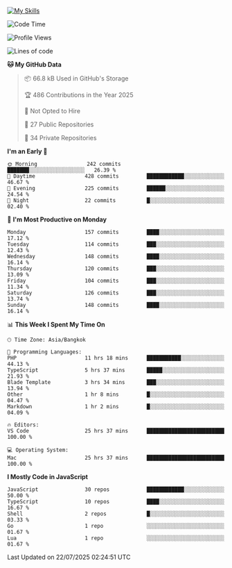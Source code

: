 
[![My Skills](https://skillicons.dev/icons?i=js,ts,html,css,php,laravel,nextjs,react,neovim,git&perline=5)](https://skillicons.dev)

<!--START_SECTION:waka-->
![Code Time](http://img.shields.io/badge/Code%20Time-1%2C540%20hrs%209%20mins-blue)

![Profile Views](http://img.shields.io/badge/Profile%20Views-306-blue)

![Lines of code](https://img.shields.io/badge/From%20Hello%20World%20I%27ve%20Written-213.8%20thousand%20lines%20of%20code-blue)

**🐱 My GitHub Data** 

> 📦 66.8 kB Used in GitHub's Storage 
 > 
> 🏆 486 Contributions in the Year 2025
 > 
> 🚫 Not Opted to Hire
 > 
> 📜 27 Public Repositories 
 > 
> 🔑 34 Private Repositories 
 > 
**I'm an Early 🐤** 

```text
🌞 Morning                242 commits         ███████░░░░░░░░░░░░░░░░░░   26.39 % 
🌆 Daytime                428 commits         ████████████░░░░░░░░░░░░░   46.67 % 
🌃 Evening                225 commits         ██████░░░░░░░░░░░░░░░░░░░   24.54 % 
🌙 Night                  22 commits          █░░░░░░░░░░░░░░░░░░░░░░░░   02.40 % 
```
📅 **I'm Most Productive on Monday** 

```text
Monday                   157 commits         ████░░░░░░░░░░░░░░░░░░░░░   17.12 % 
Tuesday                  114 commits         ███░░░░░░░░░░░░░░░░░░░░░░   12.43 % 
Wednesday                148 commits         ████░░░░░░░░░░░░░░░░░░░░░   16.14 % 
Thursday                 120 commits         ███░░░░░░░░░░░░░░░░░░░░░░   13.09 % 
Friday                   104 commits         ███░░░░░░░░░░░░░░░░░░░░░░   11.34 % 
Saturday                 126 commits         ███░░░░░░░░░░░░░░░░░░░░░░   13.74 % 
Sunday                   148 commits         ████░░░░░░░░░░░░░░░░░░░░░   16.14 % 
```


📊 **This Week I Spent My Time On** 

```text
🕑︎ Time Zone: Asia/Bangkok

💬 Programming Languages: 
PHP                      11 hrs 18 mins      ███████████░░░░░░░░░░░░░░   44.13 % 
TypeScript               5 hrs 37 mins       █████░░░░░░░░░░░░░░░░░░░░   21.93 % 
Blade Template           3 hrs 34 mins       ███░░░░░░░░░░░░░░░░░░░░░░   13.94 % 
Other                    1 hr 8 mins         █░░░░░░░░░░░░░░░░░░░░░░░░   04.47 % 
Markdown                 1 hr 2 mins         █░░░░░░░░░░░░░░░░░░░░░░░░   04.09 % 

🔥 Editors: 
VS Code                  25 hrs 37 mins      █████████████████████████   100.00 % 

💻 Operating System: 
Mac                      25 hrs 37 mins      █████████████████████████   100.00 % 
```

**I Mostly Code in JavaScript** 

```text
JavaScript               30 repos            ████████████░░░░░░░░░░░░░   50.00 % 
TypeScript               10 repos            ████░░░░░░░░░░░░░░░░░░░░░   16.67 % 
Shell                    2 repos             █░░░░░░░░░░░░░░░░░░░░░░░░   03.33 % 
Go                       1 repo              ░░░░░░░░░░░░░░░░░░░░░░░░░   01.67 % 
Lua                      1 repo              ░░░░░░░░░░░░░░░░░░░░░░░░░   01.67 % 
```




 Last Updated on 22/07/2025 02:24:51 UTC
<!--END_SECTION:waka-->
